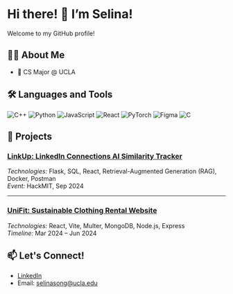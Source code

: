 

<!--
**selsong/selsong** is a ✨ _special_ ✨ repository because its `README.md` (this file) appears on your GitHub profile.

Here are some ideas to get you started:

- 🔭 I’m currently working on ...
- 🌱 I’m currently learning ...
- 👯 I’m looking to collaborate on ...
- 🤔 I’m looking for help with ...

- 📫 How to reach me: selinasong@ucla.edu
- 😄 Pronouns: she/her
-->

# Hi there! 👋 I’m Selina!

Welcome to my GitHub profile!

## 👨‍💻 About Me
- 🌱 CS Major @ UCLA

## 🛠️ Languages and Tools
![C++](https://img.shields.io/badge/-C++-00599C?style=flat&logo=c%2B%2B&logoColor=white)
![Python](https://img.shields.io/badge/-Python-3776AB?style=flat&logo=python&logoColor=white)
![JavaScript](https://img.shields.io/badge/-JavaScript-F7DF1E?style=flat&logo=javascript&logoColor=black)
![React](https://img.shields.io/badge/-React-61DAFB?style=flat&logo=react&logoColor=black)
![PyTorch](https://img.shields.io/badge/-PyTorch-EE4C2C?style=flat&logo=pytorch&logoColor=white)
![Figma](https://img.shields.io/badge/-Figma-F24E1E?style=flat&logo=figma&logoColor=white)
![C](https://img.shields.io/badge/-C-A8B9CC?style=flat&logo=c&logoColor=white)

## 💼 Projects

### [LinkUp: LinkedIn Connections AI Similarity Tracker](https://github.com/naishagarwal/hackmit-2024-college-counselor)
*Technologies:* Flask, SQL, React, Retrieval-Augmented Generation (RAG), Docker, Postman  
*Event:* HackMIT, Sep 2024

---

### [UniFit: Sustainable Clothing Rental Website](https://github.com/jackdeye/unifit)
*Technologies:* React, Vite, Multer, MongoDB, Node.js, Express  
*Timeline:* Mar 2024 – Jun 2024


## 📫 Let's Connect!
- [LinkedIn](https://linkedin.com/in/selinasong)
- Email: selinasong@ucla.edu
